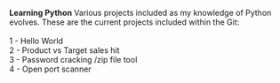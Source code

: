**Learning Python**
Various projects included as my knowledge of Python evolves.
These are the current projects included within the Git:<br /> 
<br /> 
  1 - Hello World<br /> 
  2 - Product vs Target sales hit<br /> 
  3 - Password cracking /zip file tool<br /> 
  4 - Open port scanner<br /> 
